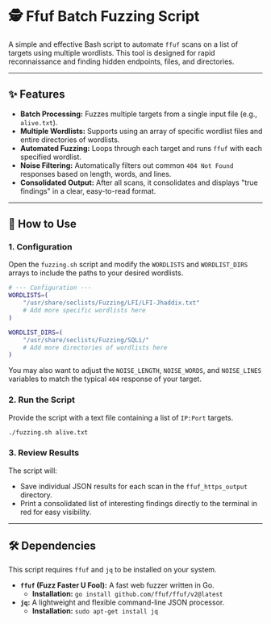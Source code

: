 # 🕵️ Ffuf Batch Fuzzing Script

A simple and effective Bash script to automate `ffuf` scans on a list of targets using multiple wordlists. This tool is designed for rapid reconnaissance and finding hidden endpoints, files, and directories.

-----

## ✨ Features

  * **Batch Processing:** Fuzzes multiple targets from a single input file (e.g., `alive.txt`).
  * **Multiple Wordlists:** Supports using an array of specific wordlist files and entire directories of wordlists.
  * **Automated Fuzzing:** Loops through each target and runs `ffuf` with each specified wordlist.
  * **Noise Filtering:** Automatically filters out common `404 Not Found` responses based on length, words, and lines.
  * **Consolidated Output:** After all scans, it consolidates and displays "true findings" in a clear, easy-to-read format.

-----

## 🚀 How to Use

### 1\. **Configuration**

Open the `fuzzing.sh` script and modify the `WORDLISTS` and `WORDLIST_DIRS` arrays to include the paths to your desired wordlists.

```bash
# --- Configuration ---
WORDLISTS=(
    "/usr/share/seclists/Fuzzing/LFI/LFI-Jhaddix.txt"
    # Add more specific wordlists here
)

WORDLIST_DIRS=(
    "/usr/share/seclists/Fuzzing/SQLi/"
    # Add more directories of wordlists here
)
```

You may also want to adjust the `NOISE_LENGTH`, `NOISE_WORDS`, and `NOISE_LINES` variables to match the typical `404` response of your target.

### 2\. **Run the Script**

Provide the script with a text file containing a list of `IP:Port` targets.

```bash
./fuzzing.sh alive.txt
```

### 3\. **Review Results**

The script will:

  * Save individual JSON results for each scan in the `ffuf_https_output` directory.
  * Print a consolidated list of interesting findings directly to the terminal in red for easy visibility.

-----

## 🛠️ Dependencies

This script requires `ffuf` and `jq` to be installed on your system.

  * **`ffuf` (Fuzz Faster U Fool):** A fast web fuzzer written in Go.
      * **Installation:** `go install github.com/ffuf/ffuf/v2@latest`
  * **`jq`:** A lightweight and flexible command-line JSON processor.
      * **Installation:** `sudo apt-get install jq`
